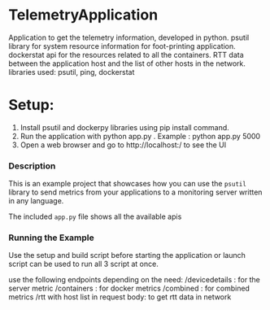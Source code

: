 # TelemetryApplication
Application to get the telemetry information, developed in python.
psutil library for system resource information for foot-printing application.
dockerstat api for the resources related to all the containers.
RTT data between the application host and the list of other hosts in the network.
libraries used: psutil, ping, dockerstat

# Setup:
1. Install psutil and dockerpy libraries using pip install command.
2. Run the application with python app.py <port>.
Example : python app.py 5000
3. Open a web browser and go to http://localhost:<port>/ to see the UI

### Description
This is an example project that showcases how you can use the `psutil`
library to send metrics from your applications to a monitoring server written
in any language.

The included `app.py` file shows all the available apis 

### Running the Example
Use the setup and build script before starting the application or launch script can be used to run all 3 script at once.

use the following endpoints depending on the need:
/devicedetails : for the server metric
/containers : for docker metrics
/combined : for combined metrics
/rtt with host list in request body: to get rtt data in network 

